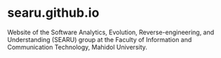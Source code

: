 # searu.github.io
Website of the Software Analytics, Evolution, Reverse-engineering, and Understanding (SEARU) group at the Faculty of Information and Communication Technology, Mahidol University.
